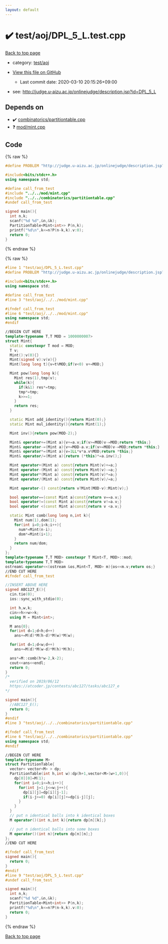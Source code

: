 ```yaml
---
layout: default
---
```


<!-- mathjax config similar to math.stackexchange -->
<script type="text/javascript" async
  src="https://cdnjs.cloudflare.com/ajax/libs/mathjax/2.7.5/MathJax.js?config=TeX-MML-AM_CHTML">
</script>
<script type="text/x-mathjax-config">
  MathJax.Hub.Config({
    TeX: { equationNumbers: { autoNumber: "AMS" }},
    tex2jax: {
      inlineMath: [ ['$','$'] ],
      processEscapes: true
    },
    "HTML-CSS": { matchFontHeight: false },
    displayAlign: "left",
    displayIndent: "2em"
  });
</script>

<script type="text/javascript" src="https://cdnjs.cloudflare.com/ajax/libs/jquery/3.4.1/jquery.min.js"></script>
<script src="https://cdn.jsdelivr.net/npm/jquery-balloon-js@1.1.2/jquery.balloon.min.js" integrity="sha256-ZEYs9VrgAeNuPvs15E39OsyOJaIkXEEt10fzxJ20+2I=" crossorigin="anonymous"></script>
<script type="text/javascript" src="../../../assets/js/copy-button.js"></script>
<link rel="stylesheet" href="../../../assets/css/copy-button.css" />


# :heavy_check_mark: test/aoj/DPL_5_L.test.cpp

<a href="../../../index.html">Back to top page</a>

* category: <a href="../../../index.html#0d0c91c0cca30af9c1c9faef0cf04aa9">test/aoj</a>
* <a href="{{ site.github.repository_url }}/blob/master/test/aoj/DPL_5_L.test.cpp">View this file on GitHub</a>
    - Last commit date: 2020-03-10 20:15:26+09:00


* see: <a href="http://judge.u-aizu.ac.jp/onlinejudge/description.jsp?id=DPL_5_L">http://judge.u-aizu.ac.jp/onlinejudge/description.jsp?id=DPL_5_L</a>


## Depends on

* :heavy_check_mark: <a href="../../../library/combinatorics/partitiontable.cpp.html">combinatorics/partitiontable.cpp</a>
* :question: <a href="../../../library/mod/mint.cpp.html">mod/mint.cpp</a>


## Code

<a id="unbundled"></a>
{% raw %}
```cpp
#define PROBLEM "http://judge.u-aizu.ac.jp/onlinejudge/description.jsp?id=DPL_5_L"

#include<bits/stdc++.h>
using namespace std;

#define call_from_test
#include "../../mod/mint.cpp"
#include "../../combinatorics/partitiontable.cpp"
#undef call_from_test

signed main(){
  int n,k;
  scanf("%d %d",&n,&k);
  PartitionTable<Mint<int>> P(n,k);
  printf("%d\n",k<=n?P(n-k,k).v:0);
  return 0;
}

```
{% endraw %}

<a id="bundled"></a>
{% raw %}
```cpp
#line 1 "test/aoj/DPL_5_L.test.cpp"
#define PROBLEM "http://judge.u-aizu.ac.jp/onlinejudge/description.jsp?id=DPL_5_L"

#include<bits/stdc++.h>
using namespace std;

#define call_from_test
#line 3 "test/aoj/../../mod/mint.cpp"

#ifndef call_from_test
#line 6 "test/aoj/../../mod/mint.cpp"
using namespace std;
#endif

//BEGIN CUT HERE
template<typename T,T MOD = 1000000007>
struct Mint{
  static constexpr T mod = MOD;
  T v;
  Mint():v(0){}
  Mint(signed v):v(v){}
  Mint(long long t){v=t%MOD;if(v<0) v+=MOD;}

  Mint pow(long long k){
    Mint res(1),tmp(v);
    while(k){
      if(k&1) res*=tmp;
      tmp*=tmp;
      k>>=1;
    }
    return res;
  }

  static Mint add_identity(){return Mint(0);}
  static Mint mul_identity(){return Mint(1);}

  Mint inv(){return pow(MOD-2);}

  Mint& operator+=(Mint a){v+=a.v;if(v>=MOD)v-=MOD;return *this;}
  Mint& operator-=(Mint a){v+=MOD-a.v;if(v>=MOD)v-=MOD;return *this;}
  Mint& operator*=(Mint a){v=1LL*v*a.v%MOD;return *this;}
  Mint& operator/=(Mint a){return (*this)*=a.inv();}

  Mint operator+(Mint a) const{return Mint(v)+=a;}
  Mint operator-(Mint a) const{return Mint(v)-=a;}
  Mint operator*(Mint a) const{return Mint(v)*=a;}
  Mint operator/(Mint a) const{return Mint(v)/=a;}

  Mint operator-() const{return v?Mint(MOD-v):Mint(v);}

  bool operator==(const Mint a)const{return v==a.v;}
  bool operator!=(const Mint a)const{return v!=a.v;}
  bool operator <(const Mint a)const{return v <a.v;}

  static Mint comb(long long n,int k){
    Mint num(1),dom(1);
    for(int i=0;i<k;i++){
      num*=Mint(n-i);
      dom*=Mint(i+1);
    }
    return num/dom;
  }
};
template<typename T,T MOD> constexpr T Mint<T, MOD>::mod;
template<typename T,T MOD>
ostream& operator<<(ostream &os,Mint<T, MOD> m){os<<m.v;return os;}
//END CUT HERE
#ifndef call_from_test

//INSERT ABOVE HERE
signed ABC127_E(){
  cin.tie(0);
  ios::sync_with_stdio(0);

  int h,w,k;
  cin>>h>>w>>k;
  using M = Mint<int>;

  M ans{0};
  for(int d=1;d<h;d++)
    ans+=M(d)*M(h-d)*M(w)*M(w);

  for(int d=1;d<w;d++)
    ans+=M(d)*M(w-d)*M(h)*M(h);

  ans*=M::comb(h*w-2,k-2);
  cout<<ans<<endl;
  return 0;
}
/*
  verified on 2019/06/12
  https://atcoder.jp/contests/abc127/tasks/abc127_e
*/

signed main(){
  //ABC127_E();
  return 0;
}
#endif
#line 3 "test/aoj/../../combinatorics/partitiontable.cpp"

#ifndef call_from_test
#line 6 "test/aoj/../../combinatorics/partitiontable.cpp"
using namespace std;
#endif

//BEGIN CUT HERE
template<typename M>
struct PartitionTable{
  vector< vector<M> > dp;
  PartitionTable(int h,int w):dp(h+1,vector<M>(w+1,0)){
    dp[0][0]=M(1);
    for(int i=0;i<=h;i++){
      for(int j=1;j<=w;j++){
        dp[i][j]=dp[i][j-1];
        if(i-j>=0) dp[i][j]+=dp[i-j][j];
      }
    }
  }
  // put n identical balls into k identical boxes
  M operator()(int n,int k){return dp[n][k];}

  // put n identical balls into some boxes
  M operator()(int n){return dp[n][n];}
};
//END CUT HERE

#ifndef call_from_test
signed main(){
  return 0;
}
#endif
#line 9 "test/aoj/DPL_5_L.test.cpp"
#undef call_from_test

signed main(){
  int n,k;
  scanf("%d %d",&n,&k);
  PartitionTable<Mint<int>> P(n,k);
  printf("%d\n",k<=n?P(n-k,k).v:0);
  return 0;
}

```
{% endraw %}

<a href="../../../index.html">Back to top page</a>

